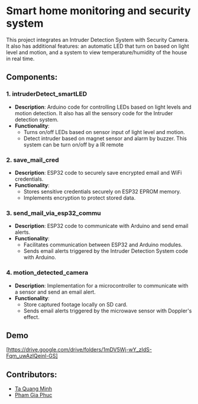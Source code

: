 # Smart home monitoring and security system

This project integrates an Intruder Detection System with Security Camera. It also has additional features: an automatic LED that turn on based on light level and motion, and a system to view temperature/humidity of the house in real time. 
## Components:

### 1. intruderDetect_smartLED

- **Description**: Arduino code for controlling LEDs based on light levels and motion detection. It also has all the sensory code for the Intruder detection system.
- **Functionality**:
  - Turns on/off LEDs based on sensor input of light level and motion.
  - Detect intruder based on magnet sensor and alarm by buzzer. This system can be turn on/off by a IR remote
  
### 2. save_mail_cred

- **Description**: ESP32 code to securely save encrypted email and WiFi credentials.
- **Functionality**:
  - Stores sensitive credentials securely on ESP32 EPROM memory.
  - Implements encryption to protect stored data.
  
### 3. send_mail_via_esp32_commu

- **Description**: ESP32 code to communicate with Arduino and send email alerts.
- **Functionality**:
  - Facilitates communication between ESP32 and Arduino modules.
  - Sends email alerts triggered by the Intruder Detection System code with Arduino.

### 4. motion_detected_camera

- **Description**: Implementation for a microcontroller to communicate with a sensor and send an email alert.
- **Functionality**:
  - Store captured footage locally on SD card.
  - Sends email alerts triggered by the microwave sensor with Doppler's effect.
  
## Demo
[https://drive.google.com/drive/folders/1mDV5Wj-wY_zIdS-Fqm_uwAzlQeinl-GS]

## Contributors:

- [Ta Quang Minh]([https://github.com/mnhqut])
- [Pham Gia Phuc]([https://github.com/Lib3Rt9])


